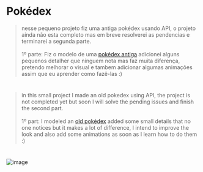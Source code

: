 # Pokédex

>nesse pequeno projeto fiz uma antiga pokédex usando API, o projeto ainda não esta completo mas em breve resolverei as pendencias e terminarei a segunda parte. <br><br>
>1º parte: Fiz o modelo de uma <a href="https://media.discordapp.net/attachments/942936043466944574/969652493774651412/unknown.png?width=853&height=480" target=”_blank”>pokédex antiga</a> adicionei alguns pequenos detalher que ninguem nota mas faz muita diferença, pretendo melhorar o visual e tambem adicionar algumas animações assim que eu aprender como fazê-las :)

#
>in this small project I made an old pokedex using API, the project is not completed yet but soon I will solve the pending issues and finish the second part.<br><br>
>1º part: I modeled an <a href="https://media.discordapp.net/attachments/942936043466944574/969652493774651412/unknown.png?width=853&height=480" target=”_blank”>old pokédex</a> added some small details that no one notices but it makes a lot of difference, I intend to improve the look and also add some animations as soon as I learn how to do them :)

#
![image](https://user-images.githubusercontent.com/74678483/166124862-4c8b260c-7349-45cb-9cff-2256d54e8a77.png)
